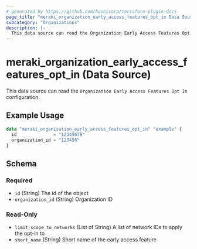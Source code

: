 ```yaml
---
# generated by https://github.com/hashicorp/terraform-plugin-docs
page_title: "meraki_organization_early_access_features_opt_in Data Source - terraform-provider-meraki"
subcategory: "Organizations"
description: |-
  This data source can read the Organization Early Access Features Opt In configuration.
---
```


# meraki_organization_early_access_features_opt_in (Data Source)

This data source can read the `Organization Early Access Features Opt In` configuration.

## Example Usage

```terraform
data "meraki_organization_early_access_features_opt_in" "example" {
  id              = "12345678"
  organization_id = "123456"
}
```

<!-- schema generated by tfplugindocs -->
## Schema

### Required

- `id` (String) The id of the object
- `organization_id` (String) Organization ID

### Read-Only

- `limit_scope_to_networks` (List of String) A list of network IDs to apply the opt-in to
- `short_name` (String) Short name of the early access feature
